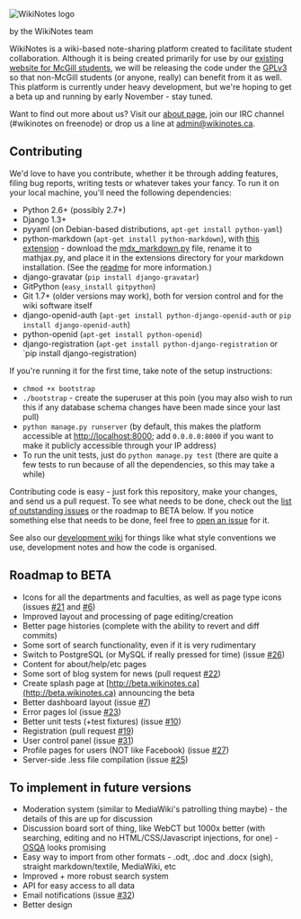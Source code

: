 ![WikiNotes logo](http://www.wikinotes.ca/logo_new.png)

by the WikiNotes team

WikiNotes is a wiki-based note-sharing platform created to facilitate student collaboration. Although it is being created primarily for use by our [existing website for McGill students](http://www.wikinotes.ca), we will be releasing the code under the [GPLv3](http://opensource.org/licenses/GPL-3.0) so that non-McGill students (or anyone, really) can benefit from it as well. This platform is currently under heavy development, but we're hoping to get a beta up and running by early November - stay tuned.

Want to find out more about us? Visit our [about page](http://www.wikinotes.ca/wiki/wikinotes:About), join our IRC channel (#wikinotes on freenode) or drop us a line at admin@wikinotes.ca.

Contributing
------------

We'd love to have you contribute, whether it be through adding features, filing bug reports, writing tests or whatever takes your fancy. To run it on your local machine, you'll need the following dependencies:

* Python 2.6+ (possibly 2.7+)
* Django 1.3+
* pyyaml (on Debian-based distributions, `apt-get install python-yaml`)
* python-markdown (`apt-get install python-markdown`), with [this extension](https://github.com/mayoff/python-markdown-mathjax) - download the [mdx_markdown.py](https://raw.github.com/mayoff/python-markdown-mathjax/master/mdx_mathjax.py) file, rename it to mathjax.py, and place it in the extensions directory for your markdown installation. (See the [readme](https://github.com/mayoff/python-markdown-mathjax/blob/master/README.md) for more information.)
* django-gravatar (`pip install django-gravatar`)
* GitPython (`easy_install gitpython`)
* Git 1.7+ (older versions may work), both for version control and for the wiki software itself
* django-openid-auth (`apt-get install python-django-openid-auth` or `pip install django-openid-auth`)
* python-openid (`apt-get install python-openid`)
* django-registration (`apt-get install python-django-registration` or `pip install django-registration)

If you're running it for the first time, take note of the setup instructions:

* `chmod +x bootstrap`
* `./bootstrap` - create the superuser at this poin (you may also wish to run this if any database schema changes have been made since your last pull)
* `python manage.py runserver` (by default, this makes the platform accessible at [http://localhost:8000](http://localhost:8000); add `0.0.0.0:8000` if you want to make it publicly accessible through your IP address)
* To run the unit tests, just do `python manage.py test` (there are quite a few tests to run because of all the dependencies, so this may take a while)

Contributing code is easy - just fork this repository, make your changes, and send us a pull request. To see what needs to be done, check out the [list of outstanding issues](https://github.com/dellsystem/wikinotes/issues) or the roadmap to BETA below. If you notice something else that needs to be done, feel free to [open an issue](https://github.com/dellsystem/wikinotes/issues/new) for it.

See also our [development wiki](https://github.com/dellsystem/wikinotes/wiki) for things like what style conventions we use, development notes and how the code is organised.

Roadmap to BETA
---------------

* Icons for all the departments and faculties, as well as page type icons (issues [#21](https://github.com/dellsystem/wikinotes/issues/21) and [#6](https://github.com/dellsystem/wikinotes/issues/6))
* Improved layout and processing of page editing/creation
* Better page histories (complete with the ability to revert and diff commits)
* Some sort of search functionality, even if it is very rudimentary
* Switch to PostgreSQL (or MySQL if really pressed for time) (issue [#26](https://github.com/dellsystem/wikinotes/issues/26))
* Content for about/help/etc pages
* Some sort of blog system for news (pull request [#22](https://github.com/dellsystem/wikinotes/pull/22))
* Create splash page at [http://beta.wikinotes.ca](http://beta.wikinotes.ca) announcing the beta
* Better dashboard layout (issue [#7](https://github.com/dellsystem/wikinotes/issues/7))
* Error pages lol (issue [#23](https://github.com/dellsystem/wikinotes/issues/23))
* Better unit tests (+test fixtures) (issue [#10](https://github.com/dellsystem/wikinotes/issues/10))
* Registration (pull request [#19](https://github.com/dellsystem/wikinotes/pull/19))
* User control panel (issue [#31](https://github.com/dellsystem/wikinotes/issues/31))
* Profile pages for users (NOT like Facebook) (issue [#27](https://github.com/dellsystem/wikinotes/issues/27))
* Server-side .less file compilation (issue [#25](https://github.com/dellsystem/wikinotes/issues/25))

To implement in future versions
-------------------------------

* Moderation system (similar to MediaWiki's patrolling thing maybe) - the details of this are up for discussion
* Discussion board sort of thing, like WebCT but 1000x better (with searching, editing and no HTML/CSS/Javascript injections, for one) - [OSQA](http://www.osqa.net/) looks promising
* Easy way to import from other formats - .odt, .doc and .docx (sigh), straight markdown/textile, MediaWiki, etc
* Improved + more robust search system
* API for easy access to all data
* Email notifications (issue [#32](https://github.com/dellsystem/wikinotes/issues/32))
* Better design
